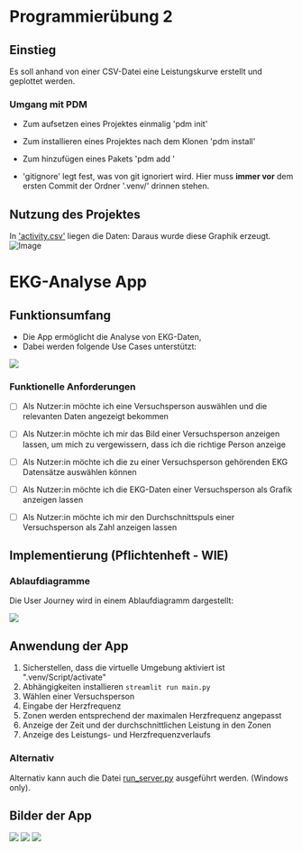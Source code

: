 # Programmierübung 2

## Einstieg
Es soll anhand von einer CSV-Datei eine Leistungskurve erstellt und geplottet werden.

### Umgang mit PDM
- Zum aufsetzen eines Projektes einmalig 'pdm init'
- Zum installieren eines Projektes nach dem Klonen 'pdm install'
- Zum hinzufügen eines Pakets 'pdm add <packetname>'

- 'gitignore' legt fest, was von git ignoriert wird. Hier muss __immer vor__ dem ersten Commit der Ordner '.venv/' drinnen stehen.

## Nutzung des Projektes

In ['activity.csv'](activity.csv) liegen die Daten: Daraus wurde diese Graphik erzeugt.
![Image](./figures/fig.png)

# EKG-Analyse App

## Funktionsumfang

- Die App ermöglicht die Analyse von EKG-Daten,
- Dabei werden folgende Use Cases unterstützt:

![](docs/ulm_usecase.svg)

### Funktionelle Anforderungen
- [ ] Als Nutzer:in möchte ich eine Versuchsperson auswählen und die relevanten Daten angezeigt bekommen
- [ ] Als Nutzer:in möchte ich mir das Bild einer Versuchsperson anzeigen lassen, um mich zu vergewissern, dass ich die richtige Person anzeige
- [ ] Als Nutzer:in möchte ich die zu einer Versuchsperson gehörenden EKG Datensätze auswählen können 
- [ ] Als Nutzer:in möchte ich die EKG-Daten einer Versuchsperson als Grafik anzeigen lassen 
- [ ] Als Nutzer:in möchte ich mir den Durchschnittspuls einer Versuchsperson als Zahl anzeigen lassen 


## Implementierung (Pflichtenheft - WIE)
### Ablaufdiagramme

Die User Journey wird in einem Ablaufdiagramm dargestellt:

![](docs/activity_diagramm.svg)


## Anwendung der App
1. Sicherstellen, dass die virtuelle Umgebung aktiviert ist ".venv/Script/activate"
2. Abhängigkeiten installieren `streamlit run main.py`
3. Wählen einer Versuchsperson
4. Eingabe der Herzfrequenz
5. Zonen werden entsprechend der maximalen Herzfrequenz angepasst
6. Anzeige der Zeit und der durchschnittlichen Leistung in den Zonen
7. Anzeige des Leistungs- und Herzfrequenzverlaufs 


### Alternativ
Alternativ kann auch die Datei [run_server.py](run_server.py) ausgeführt werden. (Windows only).

## Bilder der App
![](docs\Personenauswahl.png)
![](docs\ZeitInZonen.png)
![](docs\Graph.png)
